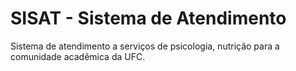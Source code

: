 # SISAT - Sistema de Atendimento
Sistema de atendimento a serviços de psicologia, nutrição para a comunidade acadêmica da UFC.
